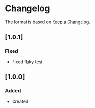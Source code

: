 # Changelog
The format is based on [Keep a Changelog](https://keepachangelog.com/en/1.0.0/).

## [1.0.1]
### Fixed
- Fixed flaky test

## [1.0.0]
### Added
- Created
